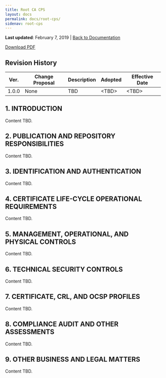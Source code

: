 ```yaml
---
title: Root CA CPS
layout: docs
permalink: docs/root-cps/
sidenav: root-cps
---
```


**Last updated**: February 7, 2019 \| [Back to Documentation](/docs/)


<a class="usa-button usa-button-primary" href="/assets/root-cps.pdf" target="blank">Download PDF</a>

## Revision History

| **Ver.** | **Change Proposal** | **Description** | **Adopted** | **Effective Date** |
| --- | --- | --- | --- | --- |
| 1.0.0 | None | TBD | \<TBD> | \<TBD> |

## 1. INTRODUCTION
Content TBD. 

## 2. PUBLICATION AND REPOSITORY RESPONSIBILITIES
Content TBD. 

## 3. IDENTIFICATION AND AUTHENTICATION
Content TBD. 

## 4. CERTIFICATE LIFE-CYCLE OPERATIONAL REQUIREMENTS
Content TBD. 

## 5. MANAGEMENT, OPERATIONAL, AND PHYSICAL CONTROLS
Content TBD. 

## 6. TECHNICAL SECURITY CONTROLS
Content TBD. 

## 7. CERTIFICATE, CRL, AND OCSP PROFILES
Content TBD. 

## 8. COMPLIANCE AUDIT AND OTHER ASSESSMENTS
Content TBD. 

## 9. OTHER BUSINESS AND LEGAL MATTERS
Content TBD. 
